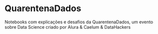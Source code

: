 # QuarentenaDados
Notebooks com explicações e desafios da QuarentenaDados, um evento sobre Data Science criado por Alura &amp; Caelum &amp; DataHackers
